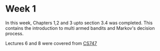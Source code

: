 # Week 1

In this week, Chapters 1,2 and 3 upto section 3.4 was completed. This contains the introduction to multi armed bandits and Markov's decision process. 

Lectures 6 and 8 were covered from [CS747](https://www.cse.iitb.ac.in/~shivaram/teaching/cs747-a2022/index.html)
